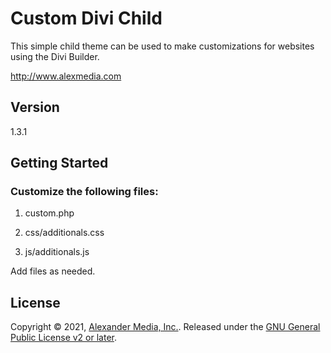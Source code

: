 # Custom Divi Child

This simple child theme can be used to make customizations for websites
using the Divi Builder.

http://www.alexmedia.com

## Version
1.3.1

## Getting Started

### Customize the following files:

1. custom.php

2. css/additionals.css

3. js/additionals.js

Add files as needed.

## License

Copyright © 2021, [Alexander Media, Inc.](http://www.alexmedia.com).
Released under the [GNU General Public License v2 or later](http://www.gnu.org/licenses/gpl-2.0.html).

